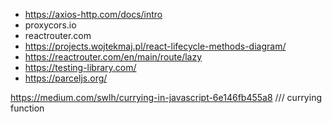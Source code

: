 - https://axios-http.com/docs/intro
- proxycors.io
- reactrouter.com
- https://projects.wojtekmaj.pl/react-lifecycle-methods-diagram/
- https://reactrouter.com/en/main/route/lazy
- https://testing-library.com/
- https://parceljs.org/

https://medium.com/swlh/currying-in-javascript-6e146fb455a8 /// currying function
